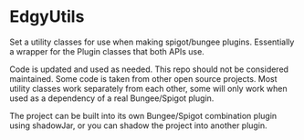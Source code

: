 # EdgyUtils

Set a utility classes for use when making spigot/bungee plugins.
Essentially a wrapper for the Plugin classes that both APIs use.

Code is updated and used as needed. This repo should not be considered maintained. Some code is taken from other open source projects.
Most utility classes work separately from each other, some will only work when used as a dependency of a real Bungee/Spigot plugin.

The project can be built into its own Bungee/Spigot combination plugin using shadowJar, or you can shadow the project into another plugin.
